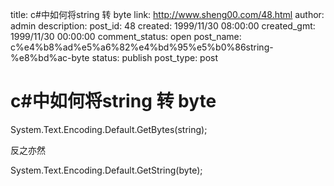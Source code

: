title: c#中如何将string 转 byte
link: http://www.sheng00.com/48.html
author: admin
description: 
post_id: 48
created: 1999/11/30 08:00:00
created_gmt: 1999/11/30 00:00:00
comment_status: open
post_name: c%e4%b8%ad%e5%a6%82%e4%bd%95%e5%b0%86string-%e8%bd%ac-byte
status: publish
post_type: post

# c#中如何将string 转 byte

System.Text.Encoding.Default.GetBytes(string);

反之亦然

System.Text.Encoding.Default.GetString(byte);